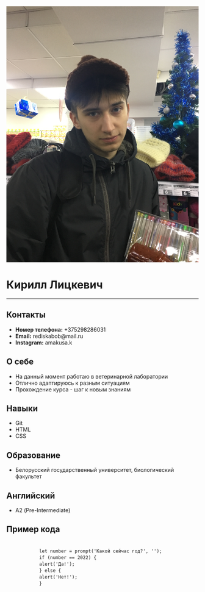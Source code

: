 <!DOCTYPE html>
<html>
<head>
    <meta charset="UTF-8">
    <title>CV</title>
</head>
<body>
    <div class="web">
        <div class="info">
            <div class="one">
                <img src="IMG_5041.JPG"
                class="van">
            </div>
            <div class="two">
                <h1>Кирилл Лицкевич</h1>
            </div>
            <div class="thr"></div>
        </div>
        <hr>    
        <div class="ok">    
            <h2>Контакты</h2>
                <ul>
                    <li><strong>Номер телефона:</strong> +375298286031</li>
                    <li><strong>Email:</strong> rediskabob@mail.ru</li>
                    <li><strong>Instagram:</strong> amakusa.k</li>
                </ul>
        </div>
        <div class="ok">
            <h2>О себе</h2>
                <ul>
                    <li>На данный момент работаю в ветеринарной лаборатории</li>
                    <li>Отлично адаптируюсь к разным ситуациям</li>
                    <li>Прохождение курса - шаг к новым знаниям </li>
                </ul>
        </div>
        <div class="ok">
            <h2>Навыки</h2>
                <ul>
                    <li>Git</li>
                    <li>HTML</li>
                    <li>CSS</li>
                </ul>
        </div>
        <div class="ok">
            <h2>Образование</h2>
                <ul>
                    <li>Белорусский государственный университет, биологический факультет</li>
                </ul>
        </div>
        <div class="ok">
            <h2>Английский</h2>
                <ul>
                    <li>А2 (Pre-Intermediate)</li>
                </ul>
        </div>
        <div class="ok">
            <h2>Пример кода</h2>
            <code>
            let number = prompt('Какой сейчас год?', '');
            if (number == 2022) {
            alert('Да!');
            } else {
            alert('Нет!');
            }
            </code>
        </div> 
    </div>
</body>
</html>